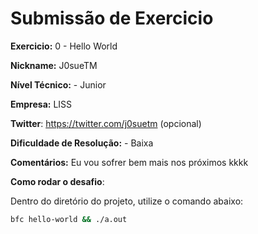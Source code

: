 # Submissão de Exercicio

**Exercicio:** 0 - Hello World

**Nickname:** J0sueTM

**Nível Técnico:** - Junior

**Empresa:** LISS

**Twitter**: https://twitter.com/j0suetm (opcional)

**Dificuldade de Resolução:** - Baixa

**Comentários:** Eu vou sofrer bem mais nos próximos kkkk

**Como rodar o desafio**:

Dentro do diretório do projeto, utilize o comando abaixo:

```bash
bfc hello-world && ./a.out
```
